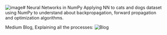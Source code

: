 ![image](https://github.com/user-attachments/assets/9076e5b8-5378-4e1e-9e6d-f9b7b3694a55)# Neural Networks in NumPy
Applying NN to cats and dogs dataset using NumPy to understand about backpropagation, forward propagation and optimization algorithms. 


Medium Blog, Explaining all the processes: ![Blog](https://medium.com/@sumanthpalla/deep-learning-with-pytorch-introduction-designing-of-l-layer-neural-network-using-numpy-s1-e1-cfd68ba4a54d)
